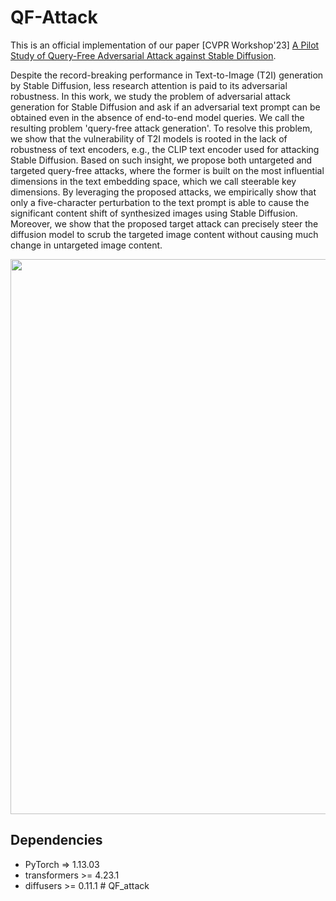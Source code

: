 # QF-Attack
This is an official implementation of our paper [CVPR Workshop'23] [A Pilot Study of Query-Free Adversarial Attack against Stable Diffusion](https://arxiv.org/abs/2303.16378).

Despite the record-breaking performance in Text-to-Image (T2I) generation by Stable Diffusion, less research attention is paid to its adversarial robustness. In this work, we study the problem of adversarial attack generation for Stable Diffusion and ask if an adversarial text prompt can be obtained even in the absence of end-to-end model queries. We call the resulting problem 'query-free attack generation'. To resolve this problem, we show that the vulnerability of T2I models is rooted in the lack of robustness of text encoders, e.g., the CLIP text encoder used for attacking Stable Diffusion. Based on such insight, we propose both untargeted and targeted query-free attacks, where the former is built on the most influential dimensions in the text embedding space, which we call steerable key dimensions. By leveraging the proposed attacks, we empirically show that only a five-character perturbation to the text prompt is able to cause the significant content shift of synthesized images using Stable Diffusion. Moreover, we show that the proposed target attack can precisely steer the diffusion model to scrub the targeted image content without causing much change in untargeted image content.
<p>
<img src="Image/Fig1.png" width="888" >
</p>

## Dependencies
- PyTorch => 1.13.03
- transformers >= 4.23.1
- diffusers >= 0.11.1
#   Q F _ a t t a c k  
 